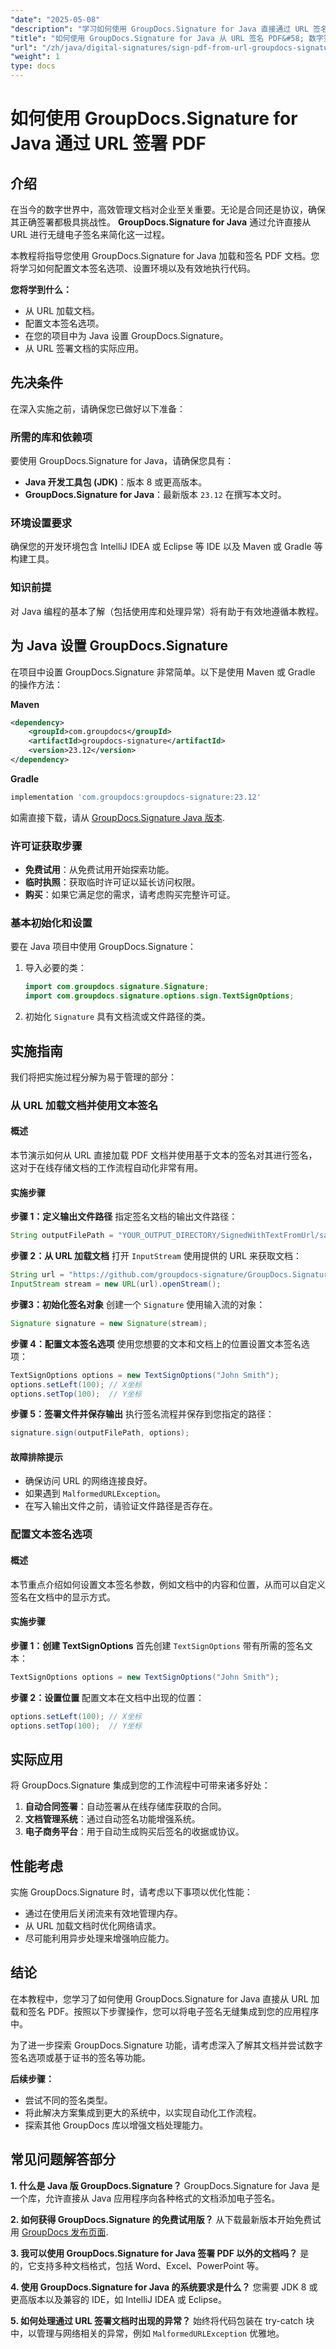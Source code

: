 ```yaml
---
"date": "2025-05-08"
"description": "学习如何使用 GroupDocs.Signature for Java 直接通过 URL 签名 PDF。本教程内容全面，涵盖设置、文本签名选项和实际应用。"
"title": "如何使用 GroupDocs.Signature for Java 从 URL 签名 PDF&#58; 数字签名教程"
"url": "/zh/java/digital-signatures/sign-pdf-from-url-groupdocs-signature-java/"
"weight": 1
type: docs
---
```

# 如何使用 GroupDocs.Signature for Java 通过 URL 签署 PDF

## 介绍

在当今的数字世界中，高效管理文档对企业至关重要。无论是合同还是协议，确保其正确签署都极具挑战性。 **GroupDocs.Signature for Java** 通过允许直接从 URL 进行无缝电子签名来简化这一过程。

本教程将指导您使用 GroupDocs.Signature for Java 加载和签名 PDF 文档。您将学习如何配置文本签名选项、设置环境以及有效地执行代码。

**您将学到什么：**
- 从 URL 加载文档。
- 配置文本签名选项。
- 在您的项目中为 Java 设置 GroupDocs.Signature。
- 从 URL 签署文档的实际应用。

## 先决条件

在深入实施之前，请确保您已做好以下准备：

### 所需的库和依赖项
要使用 GroupDocs.Signature for Java，请确保您具有：
- **Java 开发工具包 (JDK)**：版本 8 或更高版本。
- **GroupDocs.Signature for Java**：最新版本 `23.12` 在撰写本文时。

### 环境设置要求
确保您的开发环境包含 IntelliJ IDEA 或 Eclipse 等 IDE 以及 Maven 或 Gradle 等构建工具。

### 知识前提
对 Java 编程的基本了解（包括使用库和处理异常）将有助于有效地遵循本教程。

## 为 Java 设置 GroupDocs.Signature

在项目中设置 GroupDocs.Signature 非常简单。以下是使用 Maven 或 Gradle 的操作方法：

**Maven**
```xml
<dependency>
    <groupId>com.groupdocs</groupId>
    <artifactId>groupdocs-signature</artifactId>
    <version>23.12</version>
</dependency>
```

**Gradle**
```gradle
implementation 'com.groupdocs:groupdocs-signature:23.12'
```

如需直接下载，请从 [GroupDocs.Signature Java 版本](https://releases。groupdocs.com/signature/java/).

### 许可证获取步骤
- **免费试用**：从免费试用开始探索功能。
- **临时执照**：获取临时许可证以延长访问权限。
- **购买**：如果它满足您的需求，请考虑购买完整许可证。

### 基本初始化和设置

要在 Java 项目中使用 GroupDocs.Signature：
1. 导入必要的类：
   ```java
   import com.groupdocs.signature.Signature;
   import com.groupdocs.signature.options.sign.TextSignOptions;
   ```
2. 初始化 `Signature` 具有文档流或文件路径的类。

## 实施指南

我们将把实施过程分解为易于管理的部分：

### 从 URL 加载文档并使用文本签名

#### 概述
本节演示如何从 URL 直接加载 PDF 文档并使用基于文本的签名对其进行签名，这对于在线存储文档的工作流程自动化非常有用。

#### 实施步骤
**步骤 1：定义输出文件路径**
指定签名文档的输出文件路径：
```java
String outputFilePath = "YOUR_OUTPUT_DIRECTORY/SignedWithTextFromUrl/sample.pdf";
```

**步骤 2：从 URL 加载文档**
打开 `InputStream` 使用提供的 URL 来获取文档：
```java
String url = "https://github.com/groupdocs-signature/GroupDocs.Signature-for-.NET/blob/master/Examples/Resources/SampleFiles/sample.pdf?raw=true”;
InputStream stream = new URL(url).openStream();
```

**步骤3：初始化签名对象**
创建一个 `Signature` 使用输入流的对象：
```java
Signature signature = new Signature(stream);
```

**步骤 4：配置文本签名选项**
使用您想要的文本和文档上的位置设置文本签名选项：
```java
TextSignOptions options = new TextSignOptions("John Smith");
options.setLeft(100); // X坐标
options.setTop(100);  // Y坐标
```

**步骤 5：签署文件并保存输出**
执行签名流程并保存到您指定的路径：
```java
signature.sign(outputFilePath, options);
```

#### 故障排除提示
- 确保访问 URL 的网络连接良好。
- 如果遇到 `MalformedURLException`。
- 在写入输出文件之前，请验证文件路径是否存在。

### 配置文本签名选项

#### 概述
本节重点介绍如何设置文本签名参数，例如文档中的内容和位置，从而可以自定义签名在文档中的显示方式。

#### 实施步骤
**步骤 1：创建 TextSignOptions**
首先创建 `TextSignOptions` 带有所需的签名文本：
```java
TextSignOptions options = new TextSignOptions("John Smith");
```

**步骤 2：设置位置**
配置文本在文档中出现的位置：
```java
options.setLeft(100); // X坐标
options.setTop(100);  // Y坐标
```

## 实际应用

将 GroupDocs.Signature 集成到您的工作流程中可带来诸多好处：
1. **自动合同签署**：自动签署从在线存储库获取的合同。
2. **文档管理系统**：通过自动签名功能增强系统。
3. **电子商务平台**：用于自动生成购买后签名的收据或协议。

## 性能考虑

实施 GroupDocs.Signature 时，请考虑以下事项以优化性能：
- 通过在使用后关闭流来有效地管理内存。
- 从 URL 加载文档时优化网络请求。
- 尽可能利用异步处理来增强响应能力。

## 结论

在本教程中，您学习了如何使用 GroupDocs.Signature for Java 直接从 URL 加载和签名 PDF。按照以下步骤操作，您可以将电子签名无缝集成到您的应用程序中。

为了进一步探索 GroupDocs.Signature 功能，请考虑深入了解其文档并尝试数字签名选项或基于证书的签名等功能。

**后续步骤：**
- 尝试不同的签名类型。
- 将此解决方案集成到更大的系统中，以实现自动化工作流程。
- 探索其他 GroupDocs 库以增强文档处理能力。

## 常见问题解答部分

**1. 什么是 Java 版 GroupDocs.Signature？**
GroupDocs.Signature for Java 是一个库，允许直接从 Java 应用程序向各种格式的文档添加电子签名。

**2. 如何获得 GroupDocs.Signature 的免费试用版？**
从下载最新版本开始免费试用 [GroupDocs 发布页面](https://releases。groupdocs.com/signature/java/).

**3. 我可以使用 GroupDocs.Signature for Java 签署 PDF 以外的文档吗？**
是的，它支持多种文档格式，包括 Word、Excel、PowerPoint 等。

**4. 使用 GroupDocs.Signature for Java 的系统要求是什么？**
您需要 JDK 8 或更高版本以及兼容的 IDE，如 IntelliJ IDEA 或 Eclipse。

**5. 如何处理通过 URL 签署文档时出现的异常？**
始终将代码包装在 try-catch 块中，以管理与网络相关的异常，例如 `MalformedURLException` 优雅地。